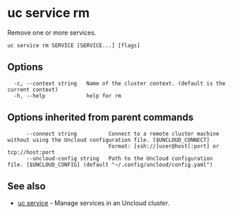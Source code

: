 # uc service rm

Remove one or more services.

```
uc service rm SERVICE [SERVICE...] [flags]
```

## Options

```
  -c, --context string   Name of the cluster context. (default is the current context)
  -h, --help             help for rm
```

## Options inherited from parent commands

```
      --connect string          Connect to a remote cluster machine without using the Uncloud configuration file. [$UNCLOUD_CONNECT]
                                Format: [ssh://]user@host[:port] or tcp://host:port
      --uncloud-config string   Path to the Uncloud configuration file. [$UNCLOUD_CONFIG] (default "~/.config/uncloud/config.yaml")
```

## See also

* [uc service](uc_service.md)	 - Manage services in an Uncloud cluster.

